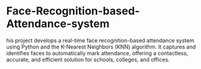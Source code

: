 # Face-Recognition-based-Attendance-system
his project develops a real-time face recognition-based attendance system using Python and the K-Nearest Neighbors (KNN) algorithm. It captures and identifies faces to automatically mark attendance, offering a contactless, accurate, and efficient solution for schools, colleges, and offices.
